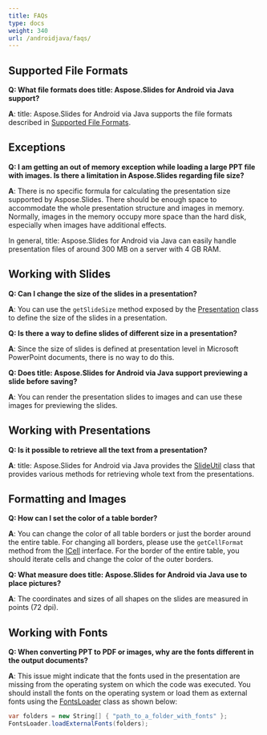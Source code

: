 ```yaml
---
title: FAQs
type: docs
weight: 340
url: /androidjava/faqs/
---
```


## **Supported File Formats**

**Q: What file formats does title: Aspose.Slides for Android via Java support?**

**A**: title: Aspose.Slides for Android via Java supports the file formats described in [Supported File Formats](/slides/androidjava/supported-file-formats/).

## **Exceptions**

**Q: I am getting an out of memory exception while loading a large PPT file with images. Is there a limitation in Aspose.Slides regarding file size?**

**A**: There is no specific formula for calculating the presentation size supported by Aspose.Slides. There should be enough space to accommodate the whole presentation structure and images in memory. Normally, images in the memory occupy more space than the hard disk, especially when images have additional effects.

In general, title: Aspose.Slides for Android via Java can easily handle presentation files of around 300 MB on a server with 4 GB RAM.

## **Working with Slides**

**Q: Can I change the size of the slides in a presentation?**

**A**: You can use the `getSlideSize` method exposed by the [Presentation](https://reference.aspose.com/slides/androidjava/com.aspose.slides/presentation/) class to define the size of the slides in a presentation.

**Q: Is there a way to define slides of different size in a presentation?**

**A**: Since the size of slides is defined at presentation level in Microsoft PowerPoint documents, there is no way to do this.

**Q: Does title: Aspose.Slides for Android via Java support previewing a slide before saving?**

**A**: You can render the presentation slides to images and can use these images for previewing the slides.

## **Working with Presentations**

**Q: Is it possible to retrieve all the text from a presentation?**

**A**: title: Aspose.Slides for Android via Java provides the [SlideUtil](https://reference.aspose.com/slides/androidjava/com.aspose.slides/slideutil/) class that provides various methods for retrieving whole text from the presentations.

## **Formatting and Images**

**Q: How can I set the color of a table border?**

**A**: You can change the color of all table borders or just the border around the entire table. For changing all borders, please use the `getCellFormat` method from the [ICell](https://reference.aspose.com/slides/androidjava/com.aspose.slides/icell/) interface. For the border of the entire table, you should iterate cells and change the color of the outer borders.

**Q: What measure does title: Aspose.Slides for Android via Java use to place pictures?**

**A**: The coordinates and sizes of all shapes on the slides are measured in points (72 dpi).

## **Working with Fonts**

**Q: When converting PPT to PDF or images, why are the fonts different in the output documents?**

**A**: This issue might indicate that the fonts used in the presentation are missing from the operating system on which the code was executed. You should install the fonts on the operating system or load them as external fonts using the [FontsLoader](https://reference.aspose.com/slides/androidjava/com.aspose.slides/fontsloader/) class as shown below:
```cs
var folders = new String[] { "path_to_a_folder_with_fonts" };
FontsLoader.loadExternalFonts(folders);
```
